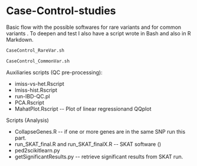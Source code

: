 # Case-Control-studies

Basic flow with the possible softwares for rare variants and for common variants . To deepen and test I also have a script wrote in Bash and also in R Markdown.

```bash
CaseControl_RareVar.sh
```

```bash
CaseControl_CommonVar.sh
```

Auxiliaries scripts (QC pre-processing):
- imiss-vs-het.Rscript
- lmiss-hist.Rscript
- run-IBD-QC.pl
- PCA.Rscript
- MahatPlot.Rscript -- Plot of linear regressionand QQplot
  
Scripts (Analysis)
- CollapseGenes.R -- if one or more genes are in the same SNP run this part.
- run_SKAT_final.R and run_SKAT_finalX.R -- SKAT software ()
- ped2scikitlearn.py 
- getSignificantResults.py -- retrieve significant results from SKAT run.


